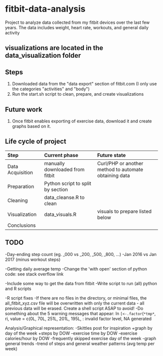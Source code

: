 # fitbit-data-analysis
Project to analyze data collected from my fitbit devices over the last few years. The data includes weight, heart rate, workouts, and general daily activity

## visualizations are located in the data_visualization folder

## Steps
1. Downloaded data from the "data export" section of fitbit.com (I only use the categories "activities" and "body")
2. Run the start.sh script to clean, prepare, and create visualizations

## Future work
1. Once fitbit enables exporting of exercise data, download it and create graphs based on it.


## Life cycle of project

| Step             | Current phase                           | Future state                                              |
| :----------------|:----------------------------------------|:----------------------------------------------------------|
| Data Acquisition | manually downloaded from fitbit         | Curl/PHP or another method to automate obtaining data     |
| Preparation      | Python script to split by section       |                                                           |
| Cleaning	   | data_cleanse.R to clean                 |                                                           |
| Visualization    | data_visuals.R		             | visuals to prepare listed below                           |
| Conclusions      |                                         |                                                           |


## TODO
-Day-ending step count (eg. _000 vs _200, _500, _800, ...)
-Jan 2016 vs Jan 2017 (minus workout steps)

-Getting daily average temp
-Change the 'with open' section of python code: see stack overflow link

-Include some way to get the data from fitbit
-Write script to run (all) python and R scripts

-R script fixes
	-If there are no files in the directory, or minimal files, the all_fitbit_xyz.csv file will be overwritten with only the current data - all previous data will be erased. Create a shell script ASAP to avoid!
	-Do something about the 5 warning messages that appear: 
		In `[<-.factor`(`*tmp*`, ri, value = c(0L, 70L, 251L, 201L, 195L,  :	invalid factor level, NA generated


Analysis/Graphical representation:
	-Skittles post for inspiration
	+graph by day of the week
	+steps by DOW
	-exercise time by DOW
	-exercise calories/hour by DOW
	-frequently skipped exercise day of the week
-graph general trends
	-trend of steps and general weather patterns (avg temp per week)
